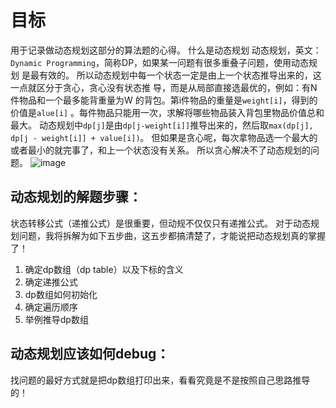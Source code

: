 # 目标
用于记录做动态规划这部分的算法题的心得。
什么是动态规划
动态规划，英⽂：`Dynamic Programming`，简称DP，如果某⼀问题有很多重叠⼦问题，使⽤动态规划
是最有效的。
所以动态规划中每⼀个状态⼀定是由上⼀个状态推导出来的，这⼀点就区分于贪⼼，贪⼼没有状态推
导，⽽是从局部直接选最优的，例如：有N件物品和⼀个最多能背重量为W 的背包。第i件物品的重量是`weight[i]`，得到的价值是`alue[i]`
。每件物品只能⽤⼀次，求解将哪些物品装⼊背包⾥物品价值总和最⼤。
动态规划中`dp[j]`是由`dp[j-weight[i]]`推导出来的，然后取`max(dp[j], dp[j - weight[i]] + value[i])`。
但如果是贪⼼呢，每次拿物品选⼀个最⼤的或者最⼩的就完事了，和上⼀个状态没有关系。
所以贪⼼解决不了动态规划的问题。
![image](https://user-images.githubusercontent.com/82756242/155138929-83f56795-1140-4314-bd00-e20980dfb4b3.png)

## 动态规划的解题步骤：
状态转移公式（递推公式）是很重要，但动规不仅仅只有递推公式。
对于动态规划问题，我将拆解为如下五步曲，这五步都搞清楚了，才能说把动态规划真的掌握了！
1. 确定dp数组（dp table）以及下标的含义
2. 确定递推公式
3. dp数组如何初始化
4. 确定遍历顺序
5. 举例推导dp数组

## 动态规划应该如何debug：
找问题的最好⽅式就是把dp数组打印出来，看看究竟是不是按照⾃⼰思路推导的！


